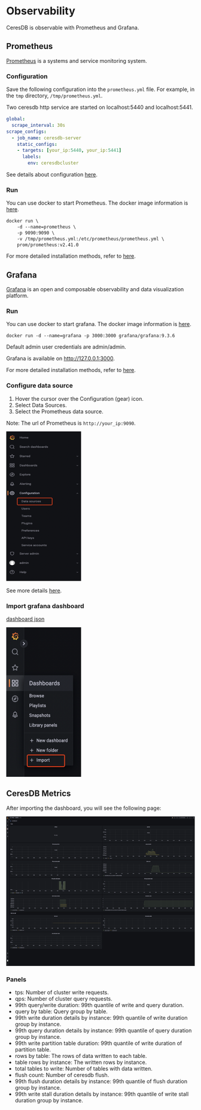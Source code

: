 # Observability

CeresDB is observable with Prometheus and Grafana.

## Prometheus

[Prometheus](https://github.com/prometheus/prometheus) is a systems and service monitoring system.

### Configuration

Save the following configuration into the `prometheus.yml` file. For example, in the `tmp` directory, `/tmp/prometheus.yml`.

Two ceresdb http service are started on localhost:5440 and localhost:5441.

```yaml
global:
  scrape_interval: 30s
scrape_configs:
  - job_name: ceresdb-server
    static_configs:
    - targets: [your_ip:5440, your_ip:5441]
      labels:
        env: ceresdbcluster
```

See details about configuration [here](https://prometheus.io/docs/prometheus/latest/configuration/configuration/).

### Run

You can use docker to start Prometheus. The docker image information is [here](https://hub.docker.com/r/prom/prometheus).

```
docker run \
    -d --name=prometheus \
    -p 9090:9090 \
    -v /tmp/prometheus.yml:/etc/prometheus/prometheus.yml \
    prom/prometheus:v2.41.0
```
For more detailed installation methods, refer to [here](https://prometheus.io/docs/prometheus/latest/installation/).

## Grafana

[Grafana](https://github.com/grafana/grafana) is an open and composable observability and data visualization platform.

### Run

You can use docker to start grafana. The docker image information is [here](https://hub.docker.com/r/grafana/grafana).

```
docker run -d --name=grafana -p 3000:3000 grafana/grafana:9.3.6
```

Default admin user credentials are admin/admin.

Grafana is available on http://127.0.0.1:3000.

For more detailed installation methods, refer to [here](https://grafana.com/docs/grafana/latest/setup-grafana/installation/).

### Configure data source

1. Hover the cursor over the Configuration (gear) icon.
2. Select Data Sources.
3. Select the Prometheus data source.

Note: The url of Prometheus is `http://your_ip:9090`.

<img src="../../resources/images/grafana-datasource.png" height="400" width="200"/>

See more details [here](https://grafana.com/docs/grafana/latest/datasources/prometheus/).

### Import grafana dashboard

<a href="../../resources/grafana-dashboard.json">dashboard json</a>

<img src="../../resources/images/grafana-dashboard.png" height="400" width="200"/>

## CeresDB Metrics

After importing the dashboard, you will see the following page:

<img src="../../resources/images/grafana-ceresdb-dashboard.png" height="400" width="600"/>

### Panels
* tps: Number of cluster write requests.
* qps: Number of cluster query requests.
* 99th query/write duration: 99th quantile of write and query duration.
* query by table: Query group by table.
* 99th write duration details by instance: 99th quantile of write duration group by instance.
* 99th query duration details by instance: 99th quantile of query duration group by instance.
* 99th write partition table duration: 99th quantile of write duration of partition table.
* rows by table: The rows of data written to each table.
* table rows by instance: The written rows by instance.
* total tables to write: Number of tables with data written.
* flush count: Number of ceresdb flush.
* 99th flush duration details by instance: 99th quantile of flush duration group by instance.
* 99th write stall duration details by instance: 99th quantile of write stall duration group by instance.

